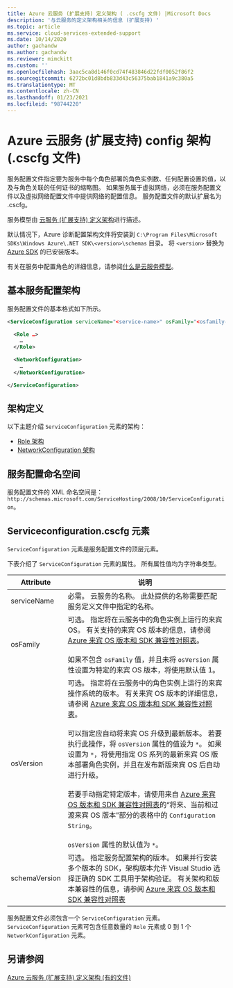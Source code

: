 ```yaml
---
title: Azure 云服务 (扩展支持) 定义架构 ( .cscfg 文件) |Microsoft Docs
description: '与云服务的定义架构相关的信息 (扩展支持) '
ms.topic: article
ms.service: cloud-services-extended-support
ms.date: 10/14/2020
author: gachandw
ms.author: gachandw
ms.reviewer: mimckitt
ms.custom: ''
ms.openlocfilehash: 3aac5ca8d146f0cd74f483846d22fdf0052f86f2
ms.sourcegitcommit: 6272bc01d8bdb833d43c56375bab1841a9c380a5
ms.translationtype: MT
ms.contentlocale: zh-CN
ms.lasthandoff: 01/23/2021
ms.locfileid: "98744220"
---
```

# <a name="azure-cloud-services-extended-support-config-schema-cscfg-file"></a>Azure 云服务 (扩展支持) config 架构 (.cscfg 文件) 

服务配置文件指定要为服务中每个角色部署的角色实例数、任何配置设置的值，以及与角色关联的任何证书的缩略图。 如果服务属于虚拟网络，必须在服务配置文件以及虚拟网络配置文件中提供网络的配置信息。 服务配置文件的默认扩展名为 .cscfg。

服务模型由 [云服务 (扩展支持) 定义架构](schema-csdef-file.md)进行描述。

默认情况下，Azure 诊断配置架构文件将安装到 `C:\Program Files\Microsoft SDKs\Windows Azure\.NET SDK\<version>\schemas` 目录。 将 `<version>` 替换为 [Azure SDK](https://azure.microsoft.com/downloads/) 的已安装版本。

有关在服务中配置角色的详细信息，请参阅[什么是云服务模型](../cloud-services/cloud-services-model-and-package.md)。

## <a name="basic-service-configuration-schema"></a>基本服务配置架构
服务配置文件的基本格式如下所示。

```xml
<ServiceConfiguration serviceName="<service-name>" osFamily="<osfamily-number>" osVersion="<os-version>" schemaVersion="<schema-version>">

  <Role …>
    …
  </Role>

  <NetworkConfiguration>
    …
  </NetworkConfiguration>

</ServiceConfiguration>
```

## <a name="schema-definitions"></a>架构定义
以下主题介绍 `ServiceConfiguration` 元素的架构：

- [Role 架构](schema-cscfg-role.md)
- [NetworkConfiguration 架构](schema-cscfg-networkconfiguration.md)

## <a name="service-configuration-namespace"></a>服务配置命名空间
服务配置文件的 XML 命名空间是：`http://schemas.microsoft.com/ServiceHosting/2008/10/ServiceConfiguration`。

##  <a name="serviceconfiguration-element"></a><a name="ServiceConfiguration"></a> Serviceconfiguration.cscfg 元素
`ServiceConfiguration` 元素是服务配置文件的顶层元素。

下表介绍了 `ServiceConfiguration` 元素的属性。 所有属性值均为字符串类型。

| Attribute | 说明 |
| --------- | ----------- |
|serviceName|必需。 云服务的名称。 此处提供的名称需要匹配服务定义文件中指定的名称。|
|osFamily|可选。 指定将在云服务中的角色实例上运行的来宾 OS。 有关支持的来宾 OS 版本的信息，请参阅 [Azure 来宾 OS 版本和 SDK 兼容性对照表](../cloud-services/cloud-services-guestos-update-matrix.md)。<br /><br /> 如果不包含 `osFamily` 值，并且未将 `osVersion` 属性设置为特定的来宾 OS 版本，将使用默认值 1。|
|osVersion|可选。 指定将在云服务中的角色实例上运行的来宾操作系统的版本。 有关来宾 OS 版本的详细信息，请参阅 [Azure 来宾 OS 版本和 SDK 兼容性对照表](../cloud-services/cloud-services-guestos-update-matrix.md)。<br /><br /> 可以指定应自动将来宾 OS 升级到最新版本。 若要执行此操作，将 `osVersion` 属性的值设为 `*`。 如果设置为 `*`，将使用指定 OS 系列的最新来宾 OS 版本部署角色实例，并且在发布新版来宾 OS 后自动进行升级。<br /><br /> 若要手动指定特定版本，请使用来自 [Azure 来宾 OS 版本和 SDK 兼容性对照表](../cloud-services/cloud-services-guestos-update-matrix.md)的“将来、当前和过渡来宾 OS 版本”部分的表格中的 `Configuration String`。<br /><br /> `osVersion` 属性的默认值为 `*`。|
|schemaVersion|可选。 指定服务配置架构的版本。 如果并行安装多个版本的 SDK，架构版本允许 Visual Studio 选择正确的 SDK 工具用于架构验证。 有关架构和版本兼容性的信息，请参阅 [Azure 来宾 OS 版本和 SDK 兼容性对照表](../cloud-services/cloud-services-guestos-update-matrix.md)|

服务配置文件必须包含一个 `ServiceConfiguration` 元素。 `ServiceConfiguration` 元素可包含任意数量的 `Role` 元素或 0 到 1 个 `NetworkConfiguration` 元素。

## <a name="see-also"></a>另请参阅

[Azure 云服务 (扩展支持) 定义架构 (有的文件) ](schema-csdef-file.md)